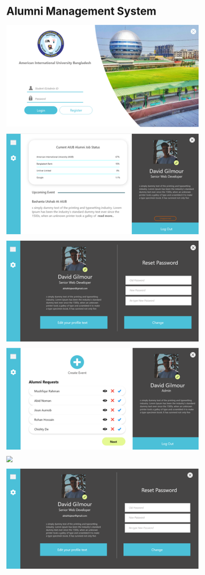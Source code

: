 # Alumni Management System
 
![](User%20Interface/LoginPage.png)

![](User%20Interface/Alumni%20Dashboard.png)

![](User%20Interface/Alumni%20Account%20Settings.png)

![](User%20Interface/Admin%20Dashboard.png)

![](User%20Interface/Admin%20Dashboard%20–%201.png)

![](User%20Interface/Admin%20Account%20Settings.png)
